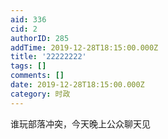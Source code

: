 ```yaml
---
aid: 336
cid: 2
authorID: 285
addTime: 2019-12-28T18:15:00.000Z
title: '22222222'
tags: []
comments: []
date: 2019-12-28T18:15:00.000Z
category: 时政
---
```


谁玩部落冲突，今天晚上公众聊天见
